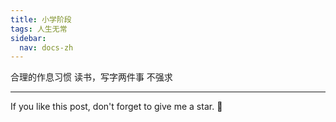 ```yaml
---
title: 小学阶段
tags: 人生无常
sidebar:
  nav: docs-zh
---
```


合理的作息习惯
读书，写字两件事
不强求

<!--more-->

---

If you like this post, don't forget to give me a star. :star2:

